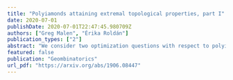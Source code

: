 ```yaml
---
title: "Polyiamonds attaining extremal topological properties, part I"
date: 2020-07-01
publishDate: 2020-07-01T22:47:45.980709Z
authors: ["Greg Malen", "Érika Roldán"]
publication_types: ["2"]
abstract: "We consider two optimization questions with respect to polyiamonds. What is the maximum number of holes that a polyiamond with $n$ tiles can enclose, and what is the minimum number of tiles required to construct a polyiamond with $h$ holes? These numbers will be given by the sequences $f\\_{\\triangle}(h)$ and $g\\_{\\triangle}(h)$, respectively. In this paper, we construct a sequence of polyiamonds with $h\\_k = \\frac{3}{2}(k^2-k)$ holes and $n\\_k=\\frac{1}{2}(9k^2+3k-4)$ tiles such that $g\\_{\\triangle}(n\\_k)=h\\_k$. Furthermore, these polyiamonds all attain a specific set of efficient geometric and topological properties."
featured: false
publication: "Geombinatorics"
url_pdf: "https://arxiv.org/abs/1906.08447"
---
```

